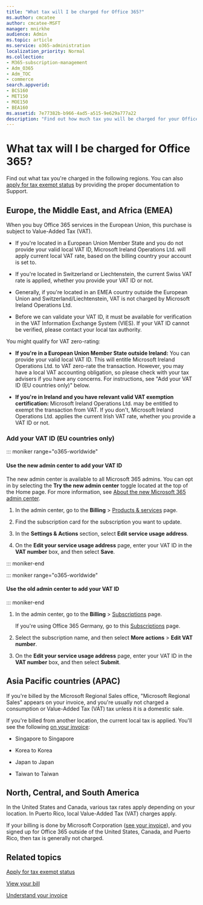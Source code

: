 ```yaml
---
title: "What tax will I be charged for Office 365?"
ms.author: cmcatee
author: cmcatee-MSFT
manager: mnirkhe
audience: Admin
ms.topic: article
ms.service: o365-administration
localization_priority: Normal
ms.collection: 
- M365-subscription-management
- Adm_O365
- Adm_TOC
- commerce
search.appverid:
- BCS160
- MET150
- MOE150
- BEA160
ms.assetid: 7e77382b-b966-4ad5-a515-9e629a777a22
description: "Find out how much tax you will be charged for your Office 365 for business subscription in different regions. "
---
```


# What tax will I be charged for Office 365?

Find out what tax you're charged in the following regions. You can also [apply for tax exempt status](apply-for-tax-exempt-status.md) by providing the proper documentation to Support.
  
## Europe, the Middle East, and Africa (EMEA)

When you buy Office 365 services in the European Union, this purchase is subject to Value-Added Tax (VAT).
  
- If you're located in a European Union Member State and you do not provide your valid local VAT ID, Microsoft Ireland Operations Ltd. will apply current local VAT rate, based on the billing country your account is set to.

- If you're located in Switzerland or Liechtenstein, the current Swiss VAT rate is applied, whether you provide your VAT ID or not.

- Generally, if you're located in an EMEA country outside the European Union and Switzerland/Liechtenstein, VAT is not charged by Microsoft Ireland Operations Ltd.

- Before we can validate your VAT ID, it must be available for verification in the VAT Information Exchange System (VIES). If your VAT ID cannot be verified, please contact your local tax authority.

You might qualify for VAT zero-rating:
  
- **If you're in a European Union Member State outside Ireland:** You can provide your valid local VAT ID. This will entitle Microsoft Ireland Operations Ltd. to VAT zero-rate the transaction. However, you may have a local VAT accounting obligation, so please check with your tax advisers if you have any concerns. For instructions, see "Add your VAT ID (EU countries only)" below.

- **If you're in Ireland and you have relevant valid VAT exemption certification:** Microsoft Ireland Operations Ltd. may be entitled to exempt the transaction from VAT. If you don't, Microsoft Ireland Operations Ltd. applies the current Irish VAT rate, whether you provide a VAT ID or not.

### Add your VAT ID (EU countries only)

::: moniker range="o365-worldwide"
  
#### Use the new admin center to add your VAT ID

The new admin center is available to all Microsoft 365 admins. You can opt in by selecting the **Try the new admin center** toggle located at the top of the Home page. For more information, see [About the new Microsoft 365 admin center](../microsoft-365-admin-center-preview.md).

1. In the admin center, go to the **Billing** \> <a href="https://go.microsoft.com/fwlink/p/?linkid=842054" target="_blank">Products & services</a> page.

2. Find the subscription card for the subscription you want to update.

3. In the **Settings & Actions** section, select **Edit service usage address**.

4. On the **Edit your service usage address** page, enter your VAT ID in the **VAT number** box, and then select **Save**.

::: moniker-end

::: moniker range="o365-worldwide"
#### Use the old admin center to add your VAT ID
::: moniker-end
  
1. In the admin center, go to the **Billing** \> <a href="https://go.microsoft.com/fwlink/p/?linkid=842054" target="_blank">Subscriptions</a> page.

    If you're using Office 365 Germany, go to this <a href="https://go.microsoft.com/fwlink/p/?linkid=847745" target="_blank">Subscriptions</a> page.

2. Select the subscription name, and then select **More actions** \> **Edit VAT number**.
  
3. On the **Edit your service usage address** page, enter your VAT ID in the **VAT number** box, and then select **Submit**.

## Asia Pacific countries (APAC)

If you're billed by the Microsoft Regional Sales office, "Microsoft Regional Sales" appears on your invoice, and you're usually not charged a consumption or Value-Added Tax (VAT) tax unless it is a domestic sale.
  
If you're billed from another location, the current local tax is applied. You'll see the following [on your invoice](view-your-bill-or-invoice.md):
  
- Singapore to Singapore

- Korea to Korea

- Japan to Japan

- Taiwan to Taiwan

## North, Central, and South America

In the United States and Canada, various tax rates apply depending on your location. In Puerto Rico, local Value-Added Tax (VAT) charges apply.
  
If your billing is done by Microsoft Corporation ([see your invoice](view-your-bill-or-invoice.md)), and you signed up for Office 365 outside of the United States, Canada, and Puerto Rico, then tax is generally not charged.
  
## Related topics

[Apply for tax exempt status](apply-for-tax-exempt-status.md)
  
[View your bill](view-your-bill-or-invoice.md)
  
[Understand your invoice](understand-your-invoice.md)